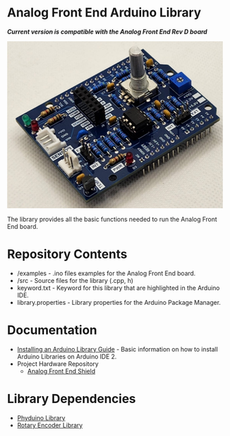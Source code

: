 # Analog Front End Arduino Library

<p><b><i>Current version is compatible with the Analog Front End Rev D board</i></b></p>

![board](https://github.com/UofTPhyEssSW/Student-Workshop-Course-L1/blob/main/images/analog_front_end_side.png?raw=true)

<p>
The library provides all the basic functions needed to run the Analog Front End board.
</p>

# Repository Contents
- /examples - .ino files examples for the Analog Front End board.
- /src - Source files for the library (.cpp, h)
- keyword.txt - Keyword for this library that are highlighted in the Arduino IDE.
- library.properties - Library properties for the Arduino Package Manager.
# Documentation
- <a href="https://docs.arduino.cc/software/ide-v2/tutorials/ide-v2-installing-a-library">Installing an Arduino Library Guide</a> - Basic information on how to install Arduino Libraries on Arduino IDE 2.
- Project Hardware Repository
    - <a href="https://github.com/UofTPhyEssSW/Student-Workshop-Course-L1/tree/main/hardware/analog_front_end_shield">Analog Front End Shield</a>
# Library Dependencies
- <a href="https://github.com/UofTPhyEssSW/Student-Workshop-Course-L1/tree/main/arduino/libraries/phyduino_pico">Phyduino Library</a>
- <a href="https://github.com/mathertel/RotaryEncoder"> Rotary Encoder Library</a>
